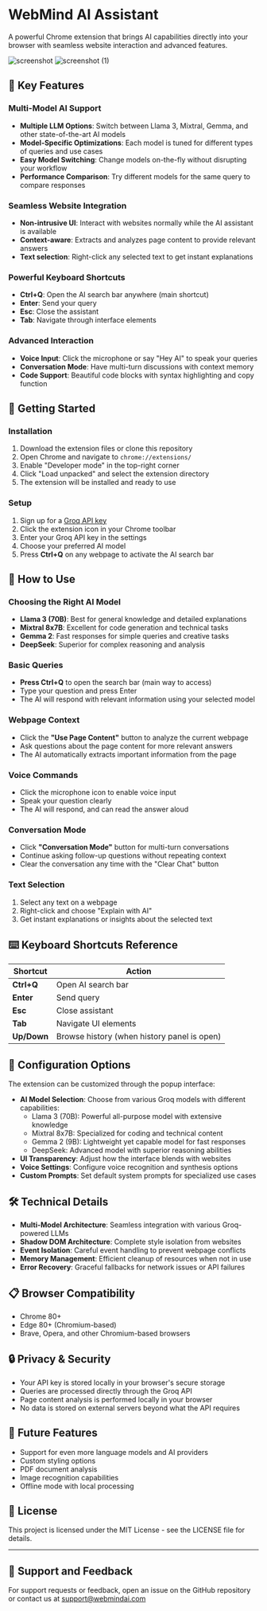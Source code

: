 # WebMind AI Assistant

A powerful Chrome extension that brings AI capabilities directly into your browser with seamless website interaction and advanced features.

![screenshot](https://github.com/user-attachments/assets/e5068372-63c2-4750-aaf1-184b475ecc3f)
![screenshot (1)](https://github.com/user-attachments/assets/f3ba8a3d-b74e-4353-9ed9-991f64b61ffa)


## 🌟 Key Features

### Multi-Model AI Support
- **Multiple LLM Options**: Switch between Llama 3, Mixtral, Gemma, and other state-of-the-art AI models
- **Model-Specific Optimizations**: Each model is tuned for different types of queries and use cases
- **Easy Model Switching**: Change models on-the-fly without disrupting your workflow
- **Performance Comparison**: Try different models for the same query to compare responses

### Seamless Website Integration
- **Non-intrusive UI**: Interact with websites normally while the AI assistant is available
- **Context-aware**: Extracts and analyzes page content to provide relevant answers
- **Text selection**: Right-click any selected text to get instant explanations

### Powerful Keyboard Shortcuts
- **Ctrl+Q**: Open the AI search bar anywhere (main shortcut)
- **Enter**: Send your query
- **Esc**: Close the assistant
- **Tab**: Navigate through interface elements

### Advanced Interaction
- **Voice Input**: Click the microphone or say "Hey AI" to speak your queries
- **Conversation Mode**: Have multi-turn discussions with context memory
- **Code Support**: Beautiful code blocks with syntax highlighting and copy function

## 🚀 Getting Started

### Installation
1. Download the extension files or clone this repository
2. Open Chrome and navigate to `chrome://extensions/`
3. Enable "Developer mode" in the top-right corner
4. Click "Load unpacked" and select the extension directory
5. The extension will be installed and ready to use

### Setup
1. Sign up for a [Groq API key](https://console.groq.com/)
2. Click the extension icon in your Chrome toolbar
3. Enter your Groq API key in the settings
4. Choose your preferred AI model
5. Press **Ctrl+Q** on any webpage to activate the AI search bar

## 💬 How to Use

### Choosing the Right AI Model
- **Llama 3 (70B)**: Best for general knowledge and detailed explanations
- **Mixtral 8x7B**: Excellent for code generation and technical tasks
- **Gemma 2**: Fast responses for simple queries and creative tasks
- **DeepSeek**: Superior for complex reasoning and analysis

### Basic Queries
- **Press Ctrl+Q** to open the search bar (main way to access)
- Type your question and press Enter
- The AI will respond with relevant information using your selected model

### Webpage Context
- Click the **"Use Page Content"** button to analyze the current webpage
- Ask questions about the page content for more relevant answers
- The AI automatically extracts important information from the page

### Voice Commands
- Click the microphone icon to enable voice input
- Speak your question clearly
- The AI will respond, and can read the answer aloud

### Conversation Mode
- Click **"Conversation Mode"** button for multi-turn conversations
- Continue asking follow-up questions without repeating context
- Clear the conversation any time with the "Clear Chat" button

### Text Selection
1. Select any text on a webpage
2. Right-click and choose "Explain with AI"
3. Get instant explanations or insights about the selected text

## ⌨️ Keyboard Shortcuts Reference

| Shortcut | Action |
|----------|--------|
| **Ctrl+Q** | Open AI search bar |
| **Enter** | Send query |
| **Esc** | Close assistant |
| **Tab** | Navigate UI elements |
| **Up/Down** | Browse history (when history panel is open) |

## 🔧 Configuration Options

The extension can be customized through the popup interface:

- **AI Model Selection**: Choose from various Groq models with different capabilities:
  - Llama 3 (70B): Powerful all-purpose model with extensive knowledge
  - Mixtral 8x7B: Specialized for coding and technical content
  - Gemma 2 (9B): Lightweight yet capable model for fast responses
  - DeepSeek: Advanced model with superior reasoning abilities
- **UI Transparency**: Adjust how the interface blends with websites
- **Voice Settings**: Configure voice recognition and synthesis options
- **Custom Prompts**: Set default system prompts for specialized use cases

## 🛠️ Technical Details

- **Multi-Model Architecture**: Seamless integration with various Groq-powered LLMs
- **Shadow DOM Architecture**: Complete style isolation from websites
- **Event Isolation**: Careful event handling to prevent webpage conflicts
- **Memory Management**: Efficient cleanup of resources when not in use
- **Error Recovery**: Graceful fallbacks for network issues or API failures

## 📋 Browser Compatibility

- Chrome 80+
- Edge 80+ (Chromium-based)
- Brave, Opera, and other Chromium-based browsers

## 🔒 Privacy & Security

- Your API key is stored locally in your browser's secure storage
- Queries are processed directly through the Groq API
- Page content analysis is performed locally in your browser
- No data is stored on external servers beyond what the API requires

## 🚀 Future Features

- Support for even more language models and AI providers
- Custom styling options
- PDF document analysis
- Image recognition capabilities
- Offline mode with local processing

## 📄 License

This project is licensed under the MIT License - see the LICENSE file for details.

---

## 📝 Support and Feedback

For support requests or feedback, open an issue on the GitHub repository or contact us at support@webmindai.com
